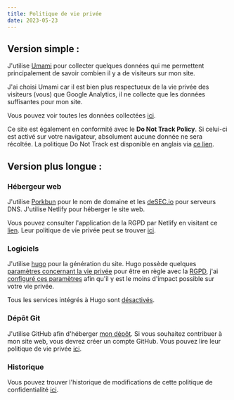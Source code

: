 ```yaml
---
title: Politique de vie privée
date: 2023-05-23
---
```



## Version simple :

J'utilise [Umami](https://umami.is/) pour collecter quelques données qui me permettent principalement de savoir combien il y a de visiteurs sur mon site.

J'ai choisi Umami car il est bien plus respectueux de la vie privée des visiteurs (vous) que Google Analytics, il ne collecte que les données suffisantes pour mon site.

Vous pouvez voir toutes les données collectées [ici](https://analytics.eu.umami.is/share/r0mSIPXoGmKTmBvJ/samsepi0l.dev).

Ce site est également en conformité avec le **Do Not Track Policy**. Si celui-ci est activé sur votre navigateur, absolument aucune donnée ne sera récoltée.
La politique Do Not Track est disponible en anglais via [ce lien](/.well-known/dnt-policy.txt).

## Version plus longue :

### Hébergeur web
J'utilise [Porkbun](https://porkbun.com/) pour le nom de domaine et les [deSEC.io](https://desec.io/) pour serveurs DNS. J'utilise Netlify pour héberger le site web.

Vous pouvez consulter l'application de la RGPD par Netlify en visitant ce [lien](https://www.netlify.com/gdpr-ccpa/). Leur politique de vie privée peut se trouver [ici](https://www.netlify.com/privacy/).

### Logiciels
J'utilise [hugo](https://gohugo.io/) pour la génération du site. Hugo possède quelques [paramètres concernant la vie privée](https://gohugo.io/about/hugo-and-gdpr/) pour être en règle avec la [RGPD](https://www.cnil.fr/fr/comprendre-le-rgpd), j'ai [configuré ces paramètres](https://github.com/d4rklynk/samsepi0l.dev/blob/main/config/_default/config.toml) afin qu'il y est le moins d'impact possible sur votre vie privée.

Tous les services intégrés à Hugo sont [désactivés](https://github.com/d4rklynk/samsepi0l.dev/blob/main/config/_default/config.toml#L67).

### Dépôt Git
J'utilise GitHub afin d'héberger [mon dépôt](https://github.com/d4rklynk/samsepi0l.dev). Si vous souhaitez contribuer à mon site web, vous devrez créer un compte GitHub.
Vous pouvez lire leur politique de vie privée [ici](https://docs.github.com/fr/site-policy/privacy-policies/github-privacy-statement).

### Historique
Vous pouvez trouver l'historique de modifications de cette politique de confidentialité [ici](https://github.com/d4rklynk/samsepi0l.dev/commits/main/content/privacy.md).
